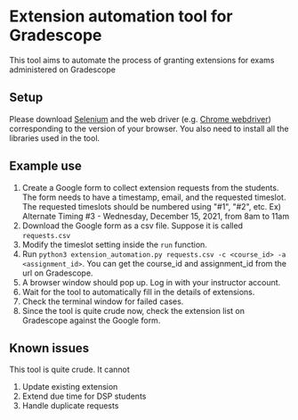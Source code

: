 # Extension automation tool for Gradescope
This tool aims to automate the process of granting extensions for exams administered on Gradescope

## Setup
Please download [Selenium](https://www.selenium.dev/) and the web driver (e.g. [Chrome webdriver](https://chromedriver.chromium.org/)) corresponding to the version of your browser. You also need to install all the libraries used in the tool.

## Example use
1. Create a Google form to collect extension requests from the students. The form needs to have a timestamp, email, and the requested timeslot. The requested timeslots should be numbered using "#1", "#2", etc. Ex) Alternate Timing #3 - Wednesday, December 15, 2021, from 8am to 11am
2. Download the Google form as a csv file. Suppose it is called `requests.csv`
3. Modify the timeslot setting inside the `run` function.
4. Run `python3 extension_automation.py requests.csv -c <course_id> -a <assignment_id>`. You can get the course_id and assignment_id from the url on Gradescope.
5. A browser window should pop up. Log in with your instructor account.
6. Wait for the tool to automatically fill in the details of extensions.
7. Check the terminal window for failed cases.
8. Since the tool is quite crude now, check the extension list on Gradescope against the Google form.

## Known issues
This tool is quite crude. It cannot
1. Update existing extension
2. Extend due time for DSP students
3. Handle duplicate requests